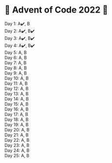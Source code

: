 # 🎄 Advent of Code 2022 🎄

Day 1: A✔️, B\
Day 2: A✔️, B✔️\
Day 3: A✔️, B✔️\
Day 4: A✔️, B✔️\
Day 5: A, B\
Day 6: A, B\
Day 7: A, B\
Day 8: A, B\
Day 9: A, B\
Day 10: A, B\
Day 11: A, B\
Day 12: A, B\
Day 13: A, B\
Day 14: A, B\
Day 15: A, B\
Day 16: A, B\
Day 17: A, B\
Day 18: A, B\
Day 19: A, B\
Day 20: A, B\
Day 21: A, B\
Day 22: A, B\
Day 23: A, B\
Day 24: A, B\
Day 25: A, B

